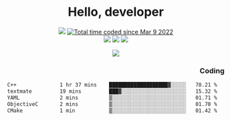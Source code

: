 # <div align='center' >Hello, developer</div>

<div align='center'>
  <a ><img src="https://img.shields.io/badge/dynamic/json?url=https%3A%2F%2Fapi.swo.moe%2Fstats%2Fgithub%2FFree-Aaron-Li&query=count&color=181717&label=GitHub&labelColor=282c34&logo=github&suffix=+follows&cacheSeconds=3600"></a>
  <a href="https://wakatime.com/@fe40087f-8eae-48dc-9950-ad0633db1591"><img src="https://wakatime.com/badge/user/fe40087f-8eae-48dc-9950-ad0633db1591.svg" alt="Total time coded since Mar 9 2022" /></a>
</div>
<div align='center'>
  <a><img src="https://img.shields.io/badge/c%2Fc%2B%2B%2Fc%23-%2375664d"></a> 
  <a><img src="https://img.shields.io/badge/Kotlin%20-%20%2375664D"></a> 
  <a><img src="https://img.shields.io/badge/Shell-75664D"></a> 
</div>

<p align="center">
  <img src="https://readme-typing-svg.demolab.com/?lines=你好!+开发者;Hello!+ developer&font=Fira%20Code&center=true&width=380&height=50&duration=4000&pause=1000">
</p>


<div align='right'>
  <h3>Coding</h3>
</div>

<!--START_SECTION:waka-->

```txt
C++              1 hr 37 mins    ███████████████████▓░░░░░   78.21 %
textmate         19 mins         ███▓░░░░░░░░░░░░░░░░░░░░░   15.32 %
YAML             2 mins          ▒░░░░░░░░░░░░░░░░░░░░░░░░   01.71 %
ObjectiveC       2 mins          ▒░░░░░░░░░░░░░░░░░░░░░░░░   01.70 %
CMake            1 min           ▒░░░░░░░░░░░░░░░░░░░░░░░░   01.42 %
```

<!--END_SECTION:waka-->




